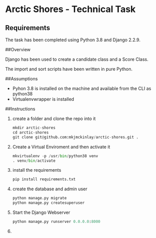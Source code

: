 # Arctic Shores - Technical Task

## Requirements

The task has been completed using Python 3.8 and Django 2.2.9.

##Overview

Django has been used to create a candidate class and a Score Class.

The import and sort scripts have been written in pure Python.

##Assumptions

- Pyhon 3.8 is installed on the machine and available from the CLI as python38
- Virtualenvwrapper is installed

##Instructions


1. create a folder and clone the repo into it
    ```python
    mkdir arctic-shores
    cd arctic-shores
    git clone git@github.com:mkjmckinlay/arctic-shores.git . 
    ```
 
2. Create a Virtual Enviroment and then activate it
    ```python
    mkvirtualenv -p /usr/bin/python38 venv
   . venv/bin/activate
    ```
 3. install the requirements
    ```python
    pip install requirements.txt
    ```
 
 4. create the database and admin user
    ```python
    python manage.py migrate
    python manage.py createsuperuser
    ```
    
 5. Start the Django Webserver
    ```python
    python manage.py runserver 0.0.0.0:8000
    ```
    
 6. 
